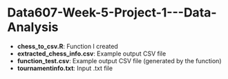 # Data607-Week-5-Project-1---Data-Analysis

- **chess_to_csv.R**: Function I created
- **extracted_chess_info.csv**: Example output CSV file
- **function_test.csv**: Example output CSV file (generated by the function)
- **tournamentinfo.txt**: Input .txt file
